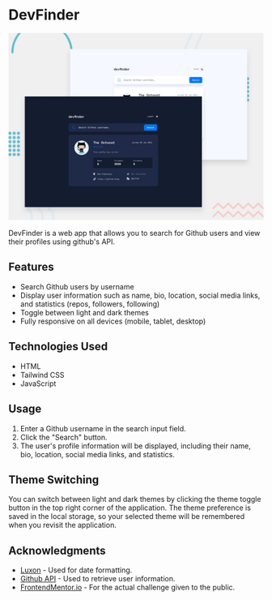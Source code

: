 # DevFinder

![Design preview for the GitHub user search app coding challenge](./design/preview.jpeg)

DevFinder is a web app that allows you to search for Github users and view their profiles using github's API.


## Features
- Search Github users by username
- Display user information such as name, bio, location, social media links, and statistics (repos, followers, following)
- Toggle between light and dark themes
- Fully responsive on all devices (mobile, tablet, desktop)

## Technologies Used

- HTML
- Tailwind CSS
- JavaScript

## Usage

1. Enter a Github username in the search input field.
2. Click the "Search" button.
3. The user's profile information will be displayed, including their name, bio, location, social media links, and statistics.

## Theme Switching

You can switch between light and dark themes by clicking the theme toggle button in the top right corner of the application. The theme preference is saved in the local storage, so your selected theme will be remembered when you revisit the application.

## Acknowledgments

- [Luxon](https://moment.github.io/luxon/) - Used for date formatting.
- [Github API](https://docs.github.com/en/rest) - Used to retrieve user information.
- [FrontendMentor.io](https://www.frontendmentor.io/challenges/github-user-search-app-Q09YOgaH6) - For the actual challenge given to the public.